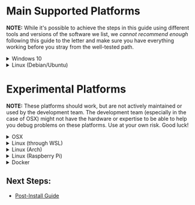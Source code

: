# Main Supported Platforms

**NOTE:** While it's possible to achieve the steps in this guide using different tools and versions of the software we list, we _cannot recommend enough_ following this guide to the letter and make sure you have everything working before you stray from the well-tested path.

<details>
  <summary>Windows 10</summary>

## To Install

* Install [Git for Windows](https://gitforwindows.org/).
  * The latest version is fine, accept defaults, change default text editor if desired.
* Install [Visual Studio](https://visualstudio.microsoft.com/vs/community/).
  * `2019` or `2022` are fine, check `Desktop development with C++` workload (under Desktop & Mobile).
* Install [MariaDB Server](https://mariadb.org/download/?t=mariadb&p=mariadb&r=10.6.12&os=windows&cpu=x86_64&pkg=msi&m=xtom_ams).
  * Use the latest in the `10.6.x` family of releases, default settings are mostly OK - aside from:
    * **Set a root password**.
    * **Use UTF8 as character set**.
    * **IT IS INCREDIBLY IMPORTANT** that you check the `Use UTF8 as server's character set` checkbox on the `Default instance properties` page during installation. If you don't do this you may face very hard to diagnose crashes.
* Install [Python 3](https://www.python.org/downloads/).
  * The latest version is fine, during installation check the `add python.exe to PATH` checkbox.
* Open a PowerShell window and navigate to your chosen install directory.
* To download the latest code, install Python requirements, and copy the configuration files:

```ps
git clone --recursive https://github.com/LandSandBoat/server.git
py -3 -m pip install -r server/tools/requirements.txt
cp server/settings/default/* server/settings
```

* Edit the file `network.lua` inside `server\settings\` and change "root" to the password set during MariaDB setup
  * Make sure to leave the quotation marks surrounding the password!
* Edit the file `main.lua` inside `server\settings\` with your desired settings for your server.
  * Make sure to leave the quotation marks surrounding that has them around it!
* Back in your PowerShell window, navigate to `server\tools\` and build the database:

```ps
py -3 dbtool.py
```

* Follow the on-screen instructions:

```txt
Please enter the path to your MySQL bin directory or press enter to check PATH.
e.g. C:\Program Files\MariaDB 10.6\bin\
```

```txt
Database xidb does not exist.
Would you like to create new database: xidb? [y/N]
```

* You will eventually get to the main `dbtool` menu.

```txt
o------------------------------------------o
|  LandSandBoat Database Management Tool   |
|            Connected to xidb             |
|                  #e222b                  |
o------------------------------------------o
| 1. Update DB                             |
| 2. Check migrations                      |
| 3. Backup                                |
| 4. Restore/Import                        |
| r. Reset DB                              |
| t. Maintenance Tasks                     |
| s. Settings                              |
| q. Quit                                  |
o------------------------------------------o
```

* You can exit out of `dbtool` now with `q`.
* Open the `server` root folder in `Visual Studio 2019/2022`.
  * `Open a local folder` on the splash screen.
* The build will start configuring itself for your system.
  * This stage is done when the `CMake` window at the bottom of the window says `1> CMake generation finished.`.
* Ensure the dropdown near the top of the window says `x64-Debug`.
* In the top toolbar, select `Build > Build All`.
  * This may take a little while!
* You should eventually see `Build All succeeded.`.
  * Congratulations, you've built the server!

## To Update

* **Take down all of your server processes!**
* Open a PowerShell window and navigate to your `server` directory.
* Stash any changes you've made and pull the latest code from upstream:

```ps
git stash
git pull
git submodule update --init --recursive --progress
git stash pop
```

⚠️ Pay attention! If you stashed any changes, there is a chance you will see the following:

>CONFLICT (content): Merge conflict in _**some file**_

⚠️ If this happens, you need to manually edit the conflicting files before continuing.

* Navigate to `server\tools\` and update the database:

```ps
py -3 dbtool.py update
```

* Open the `server` root folder in VS2019/2022.
  * CMake _may_ reconfigure, wait for it to complete like before.
* In the top toolbar, select `Build > Build All`.
  * This may take a little while if you have a weaker machine.
* You should eventually see `Build All succeeded.`.

</details>

<details>
  <summary>Linux (Debian/Ubuntu)</summary>

## To Install

* Run these steps to use Mariadb's community provided .deb packages through apt:
  * https://mariadb.com/docs/connect/programming-languages/c/install/#connector-c-install-repo-configure-cs
* Use your package manager to install the following packages or their equivalents:

```sh
sudo apt update
sudo apt install git python3 python3-pip g++-10 cmake make libluajit-5.1-dev libzmq3-dev libssl-dev zlib1g-dev mariadb-server libmariadb-dev binutils-dev
```

* Download the latest code, install Python requirements, and copy the configuration files:

```sh
git clone --recursive https://github.com/LandSandBoat/server.git
pip3 install -r server/tools/requirements.txt
cp server/settings/default/* server/settings
```

* Run the following script to improve database security:

```sh
sudo mysql_secure_installation
```

* Type the following to create a database user with the login <ins>_**xi**_</ins> and password <ins>_**password**_</ins>, and an empty database called <ins>_**xidb**_</ins>. NOTE: You _SHOULD_ change **ALL THREE OF THESE** to improve security:

```sh
sudo mysql -u root -p -e "CREATE USER 'xi'@'localhost' IDENTIFIED BY 'password';CREATE DATABASE xidb;USE xidb;GRANT ALL PRIVILEGES ON xidb.* TO 'xi'@'localhost';"
```

* Edit the file `network.lua` inside `server/settings/` and change "root" to the password set during MariaDB setup
  * Make sure to leave the quotation marks surrounding the password!
* Edit the file `main.lua` inside `server/settings` with your desired settings for your server.
  * Make sure to leave the quotation marks surrounding that has them around it!
* In the `server` directory, prepare and build the executables:

```sh
mkdir build
cd build
cmake ..
make -j $(nproc)
```

* Wait for the build to complete, then move to `server/tools/` and build the database:

```sh
cd ../tools
python3 dbtool.py
```

* Select 'Reset DB' and follow the instructions to "reset" the database.

## To Update

* **Take down all of your server processes!**
* Open the `server` directory in a terminal.
* Stash any changes you've made and pull the latest code from upstream:

```sh
git stash
git pull
git submodule update --init --recursive --progress
git stash pop
```

⚠️ Pay attention! If you stashed any changes, there is a chance you will see the following:

>CONFLICT (content): Merge conflict in _**some file**_

⚠️ If this happens, you need to manually edit the conflicting files before continuing.

* Prepare and build the executables:

```sh
cd build
cmake ..
make -j $(nproc)
```

* Wait for the build to complete, then move to `server/tools/` and update the database:

```sh
cd ../tools
python3 dbtool.py update
```

</details>

# Experimental Platforms

**NOTE:** These platforms should work, but are not actively maintained or used by the development team. The development team (especially in the case of OSX) might not have the hardware or expertise to be able to help you debug problems on these platforms. Use at your own risk. Good luck!

<details>
  <summary>OSX</summary>

## To Install

* Get dependencies from brew:

```sh
brew install git pkg-config autoconf make cmake gcc openssl mariadb zeromq zmqpp
```

* The version of LuaJIT that you can get through brew is old. You can build and install LuaJIT for your system with:

```
git clone https://github.com/LuaJIT/LuaJIT.git
cd LuaJIT
sudo make install MACOSX_DEPLOYMENT_TARGET=$(sw_vers -productVersion) -j $(sysctl -n hw.physicalcpu)
sudo ln -sf luajit-2.1.0-beta3 /usr/local/bin/luajit
```

* Download and build the server binaries:

```
git clone --recursive https://github.com/LandSandBoat/server.git
mkdir build
cd build
cmake ..
make -j $(sysctl -n hw.physicalcpu)
```

From here, the instructions are the same as the Linux builds. Good luck!

NOTE: You may have problems with missing symbols from LuaJIT. This happens if the build system picks up LuaJIT's headers instead of our internal (and expected) ones. We discovered this in [this discussion](https://github.com/LandSandBoat/server/discussions/1015).

In your CMake configuration, you should see this:
```
-- LuaJIT_FOUND: TRUE
-- LuaJIT_LIBRARY: /usr/local/lib/libluajit-5.1.dylib
-- LuaJIT_INCLUDE_DIR: /Users/runner/work/server/server/ext/lua/include
```

If the `LuaJIT_INCLUDE_DIR` is pointing somewhere other than `<SERVER_ROOT>/server/server/ext/lua/include`, you can change it during CMake configuration by using:
```
cmake .. -DLuaJIT_INCLUDE_DIR=<SERVER_ROOT>/server/ext/lua/include
```

</details>

<details>
  <summary>Linux (through WSL)</summary>

All of the instructions for Linux should be valid for WSL. There are additional points covered in the [Working with WSL](Working-with-WSL) article.

</details>

<details>
  <summary>Linux (Arch)</summary>

Some users have had success building and running on Arch. We can't and won't support Arch as main platform. Good luck!

```sh
echo "Y" | pacman -Syu
echo "Y" | pacman -S sudo
sudo echo "Y" | pacman -S git python3 python-pip gcc cmake make luajit zeromq openssl zlib mariadb binutils
sudo mysql_install_db --user=mysql --basedir=/usr --datadir=/var/lib/mysql
sudo systemctl enable mariadb
sudo systemctl start mariadb
# CMake build as normal
```

</details>

<details>
  <summary>Linux (Raspberry Pi)</summary>

Build instructions should be the same or similar as a regular Linux build. The build process may take a long time, but running the game doesn't take much computing power.

#### Power

Raspberry Pis require at least a 2.5amp power supply to run at full power. If you are getting a little yellow lightning bolt in the top right of your display you have hit the limit of your current power supply. If this happens you may not be able to take full advantage of your CPU's power and may lose connectivity to Bluetooth or USB devices.

Should you hit either of these 2 limitations it will take considerably longer for the build process to finish, if it finishes at all!

#### LuaJIT

Depending on your distro, the LuaJIT that comes through the package manager may not have required fixes for ARM platforms included with it. It's recommended you follow the steps in the OSX build guide to build and use the latest LuaJIT.

#### RAM

Each server process startup can be quite resource intensive for both CPU and RAM. Older Raspberry Pis don't have much RAM, so you may need to start up each of the server processes one-by-one to ensure that they start and run correctly.

</details>

<details>
  <summary>Docker</summary>

The core team of LSB does not use Docker in their workflows, and as such can't properly maintain a Docker setup as a first-class citizen. There is an unofficial Docker guide [here](Docker).

</details>

## Next Steps:
- [Post-Install Guide](Post-Install-Guide)
